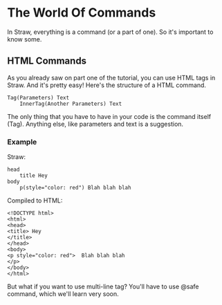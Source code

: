 ﻿# The World Of Commands
In Straw, everything is a command (or a part of one). So it's important to know some.
## HTML Commands
As you already saw on part one of the tutorial, you can use HTML tags in Straw. And it's pretty easy!
Here's the structure of a HTML command.

    Tag(Parameters) Text
	    InnerTag(Another Parameters) Text
The only thing that you have to have in your code is the command itself (Tag). Anything else, like parameters and text is a suggestion.

### Example
Straw:

    head
	    title Hey
    body
	    p(style="color: red") Blah blah blah

Compiled to HTML:

    <!DOCTYPE html>
    <html> 
    <head> 
    <title> Hey
    </title>
    </head>
    <body> 
    <p style="color: red">  Blah blah blah
    </p>
    </body>
    </html>

But what if you want to use multi-line tag? You'll have to use @safe command, which we'll learn very soon.

